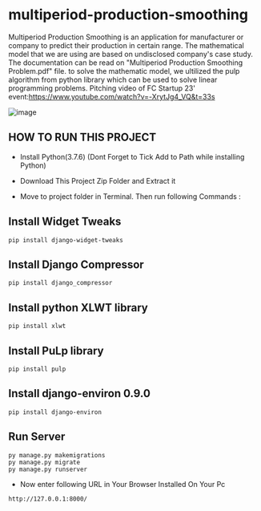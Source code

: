 # multiperiod-production-smoothing

Multiperiod Production Smoothing is an application for manufacturer or company to predict their production in certain range. The mathematical model that we are using are based on undisclosed company's case study. The documentation can be read on "Multiperiod Production Smoothing Problem.pdf" file. to solve the mathematic model, we ultilized the pulp algorithm from python library which can be used to solve linear programming problems.
Pitching video of FC Startup 23' event:https://www.youtube.com/watch?v=-XrytJg4_VQ&t=33s

![image](https://user-images.githubusercontent.com/63147528/215561661-d88ad63d-f5f1-4c02-a96c-9d5e61e4da8c.png)


## HOW TO RUN THIS PROJECT
- Install Python(3.7.6) (Dont Forget to Tick Add to Path while installing Python)

- Download This Project Zip Folder and Extract it
- Move to project folder in Terminal. Then run following Commands :

## Install Widget Tweaks
```
pip install django-widget-tweaks
```

## Install Django Compressor
```
pip install django_compressor
```

## Install python XLWT library
```
pip install xlwt
```

## Install PuLp library
```
pip install pulp
```

## Install django-environ 0.9.0
```
pip install django-environ
```

## Run Server

```
py manage.py makemigrations
py manage.py migrate
py manage.py runserver
```

- Now enter following URL in Your Browser Installed On Your Pc
```
http://127.0.0.1:8000/
```
